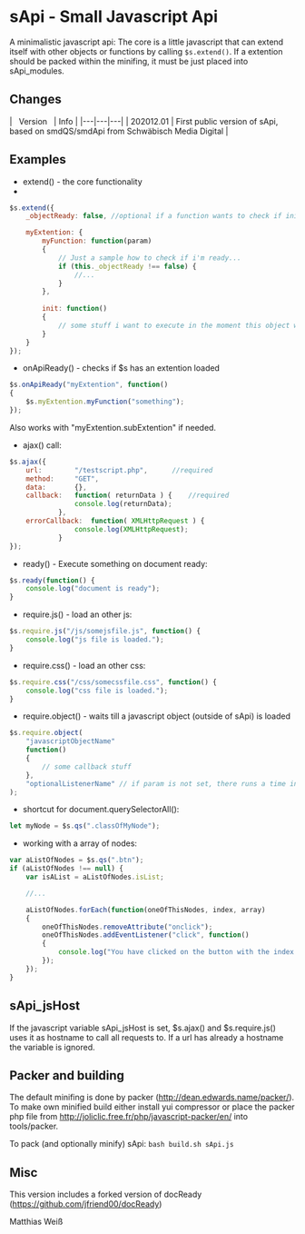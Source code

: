 # sApi - Small Javascript Api
A minimalistic javascript api: The core is a little javascript that can extend itself with other objects or functions by calling ```$s.extend()```. If a extention should be packed within the minifing, it must be just placed into sApi_modules.

## Changes

|&nbsp;&nbsp;&nbsp;Version&nbsp;&nbsp;&nbsp;| Info |
|---|---|---|
| 202012.01 | First public version of sApi, based on smdQS/smdApi from Schwäbisch Media Digital |

## Examples

- extend() - the core functionality
- 
``` js
$s.extend({
	_objectReady: false, //optional if a function wants to check if init was called...

	myExtention: {
		myFunction: function(param)
		{
			// Just a sample how to check if i'm ready...
			if (this._objectReady !== false) {
				//...
			}
		},
		
		init: function()
		{
			// some stuff i want to execute in the moment this object will be added to sApi
		}
	}
});
```

- onApiReady() - checks if $s has an extention loaded

``` js
$s.onApiReady("myExtention", function()
{
	$s.myExtention.myFunction("something");
});
```
Also works with "myExtention.subExtention" if needed.

- ajax() call:

``` js
$s.ajax({
	url:		"/testscript.php", 		//required
	method:		"GET",
	data:		{},
	callback:	function( returnData ) {	//required
				console.log(returnData);					
			},
	errorCallback:	function( XMLHttpRequest ) {
				console.log(XMLHttpRequest);
			}
});	
```

- ready() - Execute something on document ready:

``` js
$s.ready(function() {
	console.log("document is ready");					
}
```

- require.js() - load an other js:

``` js
$s.require.js("/js/somejsfile.js", function() {
	console.log("js file is loaded.");					
}
```

- require.css() - load an other css:

``` js
$s.require.css("/css/somecssfile.css", function() {
	console.log("css file is loaded.");					
}
```

- require.object() - waits till a javascript object (outside of sApi) is loaded

``` js
$s.require.object(
	"javascriptObjectName"
	function() 
	{
		// some callback stuff
	},
	"optionalListenerName" // if param is not set, there runs a time in background to wait for javascriptObjectName.
);
```

- shortcut for document.querySelectorAll():

``` js
let myNode = $s.qs(".classOfMyNode");

```

- working with a array of nodes:

``` js
var aListOfNodes = $s.qs(".btn");
if (aListOfNodes !== null) {
	var isAList = aListOfNodes.isList;

	//...

	aListOfNodes.forEach(function(oneOfThisNodes, index, array) 
	{
		oneOfThisNodes.removeAttribute("onclick");
		oneOfThisNodes.addEventListener("click", function() 
		{
			console.log("You have clicked on the button with the index " + index);
		});
	});
} 
```

## sApi_jsHost

If the javascript variable sApi_jsHost is set, $s.ajax() and $s.require.js() uses it as hostname to call all requests to. If a url has already a hostname the variable is ignored.

## Packer and building

The default minifing is done by packer (http://dean.edwards.name/packer/). To make own minified build either install yui compressor or place the packer php file from http://joliclic.free.fr/php/javascript-packer/en/ into tools/packer.

To pack (and optionally minify) sApi: ```bash build.sh sApi.js```

## Misc

This version includes a forked version of docReady (https://github.com/jfriend00/docReady)

Matthias Weiß
